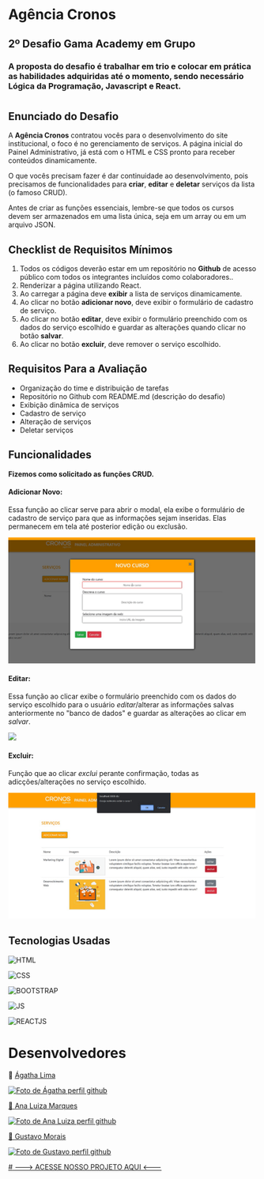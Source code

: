 # Agência Cronos

## 2º Desafio Gama Academy em Grupo

### A proposta do desafio é trabalhar em trio e colocar em prática as habilidades adquiridas até o momento, sendo necessário Lógica da Programação, Javascript e React.

#

## Enunciado do Desafio

A **Agência Cronos** contratou vocês para o desenvolvimento do site institucional, o foco é no gerenciamento de serviços. A página inicial do Painel Administrativo,
já está com o HTML e CSS pronto para receber conteúdos dinamicamente.

O que vocês precisam fazer é dar continuidade ao desenvolvimento, pois precisamos de funcionalidades para **criar**, **editar** e **deletar** serviços da lista (o famoso CRUD).

Antes de criar as funções essenciais, lembre-se que todos os cursos devem ser armazenados em uma lista única, seja em um array ou em um arquivo JSON.

## Checklist de Requisitos Mínimos

1. Todos os códigos deverão estar em um repositório no **Github** de acesso público com todos os integrantes incluídos como colaboradores..
2. Renderizar a página utilizando React.
3. Ao carregar a página deve **exibir** a lista de serviços dinamicamente.
4. Ao clicar no botão **adicionar novo**, deve exibir o formulário de cadastro de serviço.
5. Ao clicar no botão **editar**, deve exibir o formulário preenchido com os dados do serviço escolhido e guardar as alterações quando clicar no botão **salvar**.
6. Ao clicar no botão **excluir**, deve remover o serviço escolhido.

## Requisitos Para a Avaliação

- Organização do time e distribuição de tarefas
- Repositório no Github com README.md (descrição do desafio)
- Exibição dinâmica de serviços
- Cadastro de serviço
- Alteração de serviços
- Deletar serviços

## Funcionalidades

**Fizemos como solicitado as funções CRUD.**

#### **Adicionar Novo:**

Essa função ao clicar serve para abrir o modal, ela exibe o formulário de cadastro de serviço para que as informações sejam inseridas. Elas permanecem em tela até posterior edição ou exclusão.

<img src="criar.png" width="500px">

#### **Editar:**

Essa função ao clicar exibe o formulário preenchido com os dados do serviço escolhido para o usuário _editar_/alterar as informações salvas anteriormente no "banco de dados" e guardar as alterações ao clicar em _salvar_.

<img src="crud/public/imagen_readme/editar.png" width="500px"></img>

#### **Excluir:**

Função que ao clicar _exclui_ perante confirmação, todas as adicções/alterações no serviço escolhido.

<img src="excluir.png" width="500px"></img>

## Tecnologias Usadas

<img aligne="center" src="https://cdn.jsdelivr.net/gh/devicons/devicon/icons/html5/html5-original.svg" alt="HTML" width="50" height="40" style="max-width:100%;"></img>

<img aligne="center" src="https://cdn.jsdelivr.net/gh/devicons/devicon/icons/css3/css3-original.svg" alt="CSS" width="50" height="40" style="max-width:100%;"></img>

<img text-align="center" src="https://cdn.jsdelivr.net/gh/devicons/devicon/icons/bootstrap/bootstrap-original.svg" alt="BOOTSTRAP" width="50" height="40" style="max-width:100%;"></img>

<img text-align="center" src="https://cdn.jsdelivr.net/gh/devicons/devicon/icons/javascript/javascript-plain.svg" alt="JS" width="50" height="40" style="max-width:100%;"></img>

<img text-align="center" src="https://cdn.jsdelivr.net/gh/devicons/devicon/icons/react/react-original.svg" alt="REACTJS" width="50" height="40" style="max-width:100%;"></img>

# Desenvolvedores

📌 [Ágatha Lima](https://github.com/AgathaLima)

<div>
<a href="https://github.com/AgathaLima">
        <img src="https://avatars.githubusercontent.com/u/84944784?v=4" width="100px;" alt="Foto de Ágatha perfil github"/>

📌 [Ana Luiza Marques](https://github.com/AnaLuizaMarques)

<div>
<a href="https://github.com/AnaLuizaMarques">
        <img src="https://avatars.githubusercontent.com/u/86841356?v=4" width="100px;" alt="Foto de Ana Luiza perfil github"/>

📌 [Gustavo Morais](https://github.com/guhmorais)

<div>
<a href="https://github.com/guhmorais">
        <img src="https://avatars.githubusercontent.com/u/93994851?v=4" width="100px;" alt="Foto de Gustavo perfil github"/>

#<a href="https://agathalima.github.io/JS_Desafio_2/crud/public/index.html"> ---> ACESSE NOSSO PROJETO AQUI <--- </a>
